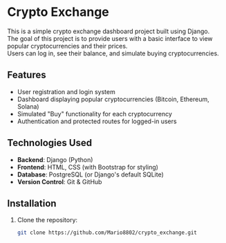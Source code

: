 # Crypto Exchange
 
This is a simple crypto exchange dashboard project built using Django.  
The goal of this project is to provide users with a basic interface to view popular cryptocurrencies and their prices.  
Users can log in, see their balance, and simulate buying cryptocurrencies.

## Features 
 
- User registration and login system
- Dashboard displaying popular cryptocurrencies (Bitcoin, Ethereum, Solana)
- Simulated "Buy" functionality for each cryptocurrency 
- Authentication and protected routes for logged-in users

## Technologies Used

- **Backend**: Django (Python)
- **Frontend**: HTML, CSS (with Bootstrap for styling)
- **Database**: PostgreSQL (or Django's default SQLite)
- **Version Control**: Git & GitHub

## Installation

1. Clone the repository:
   ```bash
   git clone https://github.com/Mario8802/crypto_exchange.git
